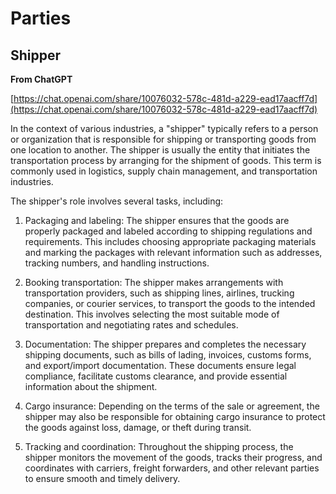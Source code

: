 # Parties

## Shipper

**From ChatGPT**

[https://chat.openai.com/share/10076032-578c-481d-a229-ead17aacff7d](https://chat.openai.com/share/10076032-578c-481d-a229-ead17aacff7d)

In the context of various industries, a "shipper" typically refers to a person or organization that is responsible for shipping or transporting goods from one location to another. The shipper is usually the entity that initiates the transportation process by arranging for the shipment of goods. This term is commonly used in logistics, supply chain management, and transportation industries.

The shipper's role involves several tasks, including:

1. Packaging and labeling: The shipper ensures that the goods are properly packaged and labeled according to shipping regulations and requirements. This includes choosing appropriate packaging materials and marking the packages with relevant information such as addresses, tracking numbers, and handling instructions.

2. Booking transportation: The shipper makes arrangements with transportation providers, such as shipping lines, airlines, trucking companies, or courier services, to transport the goods to the intended destination. This involves selecting the most suitable mode of transportation and negotiating rates and schedules.

3. Documentation: The shipper prepares and completes the necessary shipping documents, such as bills of lading, invoices, customs forms, and export/import documentation. These documents ensure legal compliance, facilitate customs clearance, and provide essential information about the shipment.

4. Cargo insurance: Depending on the terms of the sale or agreement, the shipper may also be responsible for obtaining cargo insurance to protect the goods against loss, damage, or theft during transit.

5. Tracking and coordination: Throughout the shipping process, the shipper monitors the movement of the goods, tracks their progress, and coordinates with carriers, freight forwarders, and other relevant parties to ensure smooth and timely delivery.
